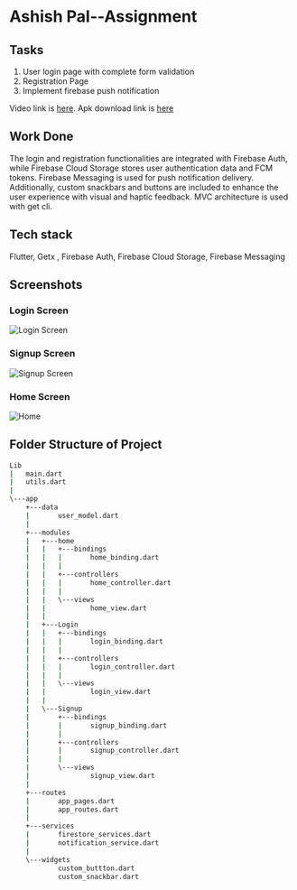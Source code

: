 # Ashish Pal--Assignment
## Tasks
1. User login page with complete form validation
2. Registration Page
3. Implement firebase push notification

 Video link is [here](https://youtu.be/NITSqb2wJ5Y).
 Apk download link is [here](https://fromsmash.com/vt-assignment)


## Work Done
The login and registration functionalities are integrated with Firebase Auth, while Firebase Cloud Storage stores user authentication data and FCM tokens. Firebase Messaging is used for push notification delivery. Additionally, custom snackbars and buttons are included to enhance the user experience with visual and haptic feedback.
MVC architecture is used with get cli.

## Tech stack
  Flutter, Getx , Firebase Auth, Firebase Cloud Storage, Firebase Messaging

## Screenshots

### Login Screen
 ![Login Screen](https://github.com/ashish88pal/vt_assignment/blob/d14ef44d5d1456df99a62e6ea823f9ff2887dca3/screenshots/login.png?raw=true)
### Signup Screen
  ![Signup Screen](https://github.com/ashish88pal/vt_assignment/blob/d14ef44d5d1456df99a62e6ea823f9ff2887dca3/screenshots/signup.png?raw=true)

### Home Screen
  ![Home](https://github.com/ashish88pal/vt_assignment/blob/d14ef44d5d1456df99a62e6ea823f9ff2887dca3/screenshots/home.png?raw=true)














## Folder Structure of Project
```bash
Lib
|   main.dart
|   utils.dart
|
\---app
    +---data
    |       user_model.dart
    |
    +---modules
    |   +---home
    |   |   +---bindings
    |   |   |       home_binding.dart
    |   |   |
    |   |   +---controllers
    |   |   |       home_controller.dart
    |   |   |
    |   |   \---views
    |   |           home_view.dart
    |   |
    |   +---Login
    |   |   +---bindings
    |   |   |       login_binding.dart
    |   |   |
    |   |   +---controllers
    |   |   |       login_controller.dart
    |   |   |
    |   |   \---views
    |   |           login_view.dart
    |   |
    |   \---Signup
    |       +---bindings
    |       |       signup_binding.dart
    |       |
    |       +---controllers
    |       |       signup_controller.dart
    |       |
    |       \---views
    |               signup_view.dart
    |
    +---routes
    |       app_pages.dart
    |       app_routes.dart
    |
    +---services
    |       firestore_services.dart
    |       notification_service.dart
    |
    \---widgets
            custom_buttton.dart
            custom_snackbar.dart
```